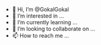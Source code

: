 - 👋 Hi, I’m @GokalGokal
- 👀 I’m interested in ...
- 🌱 I’m currently learning ...
- 💞️ I’m looking to collaborate on ...
- 📫 How to reach me ...

<!---
GokalGokal/GokalGokal is a ✨ special ✨ repository because its `README.md` (this file) appears on your GitHub profile.
You can click the Preview link to take a look at your changes.
--->
